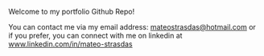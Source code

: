 Welcome to my portfolio Github Repo!

You can contact me via my email address: mateostrasdas@hotmail.com
or if you prefer, you can connect with me on linkedin at www.linkedin.com/in/mateo-strasdas
